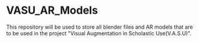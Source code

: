 # VASU_AR_Models
This repository will be used to store all blender files and AR models that are to be used in the project "Visual Augmentation in Scholastic Use(V.A.S.U)".
